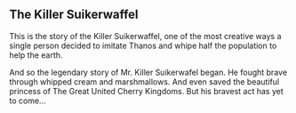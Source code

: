 ## The Killer Suikerwaffel
This is the story of the Killer Suikerwaffel, one of the most creative ways a single person decided to imitate Thanos and whipe half the population to help the earth.  

And so the legendary story of Mr. Killer Suikerwafel began.
He fought brave through whipped cream and marshmallows.
And even saved the beautiful princess of The Great United Cherry Kingdoms.
But his bravest act has yet to come...